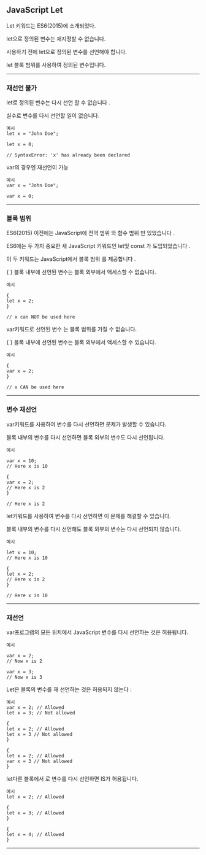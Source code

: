 ## JavaScript Let

Let 키워드는 ES6(2015)에 소개되었다.

let으로 정의된 변수는 재지정할 수 없습니다.

사용하기 전에 let으로 정의된 변수를 선언해야 합니다.

let 블록 범위를 사용하여 정의된 변수입니다.

---

### 재선언 불가

let로 정의된 변수는 다시 선언 할 수 없습니다 .

실수로 변수를 다시 선언할 일이 없습니다.

    예시
    let x = "John Doe";

    let x = 0;

    // SyntaxError: 'x' has already been declared

var의 경우엔 재선언이 가능

    예시
    var x = "John Doe";

    var x = 0;

---

### 블록 범위

ES6(2015) 이전에는 JavaScript에 전역 범위 와 함수 범위 만 있었습니다 .

ES6에는 두 가지 중요한 새 JavaScript 키워드인 let및 const 가 도입되었습니다 .

이 두 키워드는 JavaScript에서 블록 범위 를 제공합니다 .

{ } 블록 내부에 선언된 변수는 블록 외부에서 액세스할 수 없습니다.

    예시

    {
    let x = 2;
    }

    // x can NOT be used here

var키워드로 선언된 변수 는 블록 범위를 가질 수 없습니다.

{ } 블록 내부에 선언된 변수는 블록 외부에서 액세스할 수 있습니다.

    예시

    {
    var x = 2;
    }

    // x CAN be used here

---

### 변수 재선언

var키워드를 사용하여 변수를 다시 선언하면 문제가 발생할 수 있습니다.

블록 내부의 변수를 다시 선언하면 블록 외부의 변수도 다시 선언됩니다.

    예시

    var x = 10;
    // Here x is 10

    {
    var x = 2;
    // Here x is 2
    }

    // Here x is 2

let키워드를 사용하여 변수를 다시 선언하면 이 문제를 해결할 수 있습니다.

블록 내부의 변수를 다시 선언해도 블록 외부의 변수는 다시 선언되지 않습니다.

    예시

    let x = 10;
    // Here x is 10

    {
    let x = 2;
    // Here x is 2
    }

    // Here x is 10

---

### 재선언

var프로그램의 모든 위치에서 JavaScript 변수를 다시 선언하는 것은 허용됩니다.

    예시

    var x = 2;
    // Now x is 2

    var x = 3;
    // Now x is 3

Let은 블록의 변수를 재 선언하는 것은 허용되지 않는다 :

    예시
    var x = 2; // Allowed
    let x = 3; // Not allowed

    {
    let x = 2; // Allowed
    let x = 3 // Not allowed
    }

    {
    let x = 2; // Allowed
    var x = 3 // Not allowed
    }

let다른 블록에서 로 변수를 다시 선언하면 IS가 허용됩니다.

    예시
    let x = 2; // Allowed

    {
    let x = 3; // Allowed
    }

    {
    let x = 4; // Allowed
    }

---

